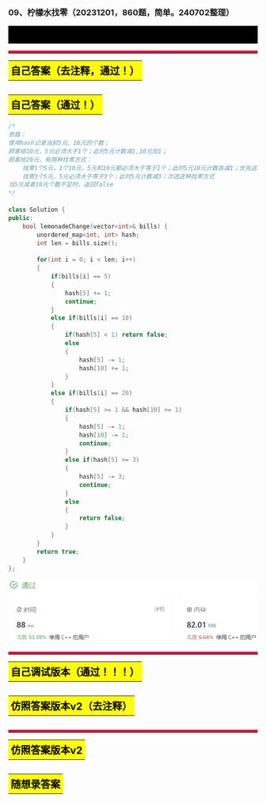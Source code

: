 ### 09、柠檬水找零（20231201，860题，简单。240702整理）
<div style="border: 1px solid black; padding: 10px; background-color: #000000;">



  </p>
</div>

<hr style="border-top: 5px solid #DC143C;">
<table>
  <tr>
    <td bgcolor="Yellow" style="padding: 5px; border: 0px solid black;">
      <span style="font-weight: bold; font-size: 20px;color: black;">
      自己答案（去注释，通过！）
      </span>
    </td>
  </tr>
</table>

```C++


```

<table>
  <tr>
    <td bgcolor="Yellow" style="padding: 5px; border: 0px solid black;">
      <span style="font-weight: bold; font-size: 20px;color: black;">
      自己答案（通过！）
      </span>
    </td>
  </tr>
</table>

```C++
/*
思路：
使用hash记录当前5元、10元的个数；
顾客给10元，5元必须大于1个；此时5元计数减1,10元加1；
顾客给20元，有两种找零方式：
    找零1个5元，1个10元，5元和10元都必须大于等于1个；此时5元10元计数各减1；优先这种找零方式
    找零3个5元，5元必须大于等于3个；此时5元计数减3；次选这种找零方式
当5元或者10元个数不足时，返回false
*/

class Solution {
public:
    bool lemonadeChange(vector<int>& bills) {
        unordered_map<int, int> hash;
        int len = bills.size();

        for(int i = 0; i < len; i++)
        {
            if(bills[i] == 5)
            {
                hash[5] += 1;
                continue;
            }
            else if(bills[i] == 10)
            {
                if(hash[5] < 1) return false;
                else
                {
                    hash[5] -= 1;
                    hash[10] += 1;
                }
            }
            else if(bills[i] == 20)
            {
                if(hash[5] >= 1 && hash[10] >= 1)
                {
                    hash[5] -= 1;
                    hash[10] -= 1;
                    continue;
                }
                else if(hash[5] >= 3)
                {
                    hash[5] -= 3;
                    continue;
                }
                else
                {
                    return false;
                }
            }
        }
        return true;
    }
};
```
![Alt text](image/image-61.png)

<hr style="border-top: 5px solid #DC143C;">

<table>
  <tr>
    <td bgcolor="Yellow" style="padding: 5px; border: 0px solid black;">
      <span style="font-weight: bold; font-size: 20px;color: black;">
      自己调试版本（通过！！！）
      </span>
    </td>
  </tr>
</table>

```C++


```

<table>
  <tr>
    <td bgcolor="Yellow" style="padding: 5px; border: 0px solid black;">
      <span style="font-weight: bold; font-size: 20px;color: black;">
      仿照答案版本v2（去注释）
      </span>
    </td>
  </tr>
</table>

```C++


```

<hr style="border-top: 5px solid #DC143C;">

<table>
  <tr>
    <td bgcolor="Yellow" style="padding: 5px; border: 0px solid black;">
      <span style="font-weight: bold; font-size: 20px;color: black;">
      仿照答案版本v2
      </span>
    </td>
  </tr>
</table>

```C++


```

<table>
  <tr>
    <td bgcolor="Yellow" style="padding: 5px; border: 0px solid black;">
      <span style="font-weight: bold; font-size: 20px;color: black;">
      随想录答案
      </span>
    </td>
  </tr>
</table>

```C++


```


